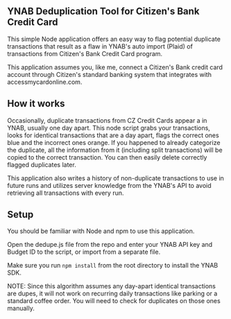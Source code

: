 ## YNAB Deduplication Tool for Citizen's Bank Credit Card

This simple Node application offers an easy way to flag potential duplicate transactions that result as a flaw in YNAB's auto import (Plaid) of transactions from Citizen's Bank Credit Card program.

This application assumes you, like me, connect a Citizen's Bank credit card account through Citizen's standard banking system that integrates with accessmycardonline.com.

## How it works

Occasionally, duplicate transactions from CZ Credit Cards appear a in YNAB, usually one day apart. This node script grabs your transactions, looks for identical transactions that are a day apart, flags the correct ones blue and the incorrect ones orange. If you happened to already categorize the duplicate, all the information from it (including split transactions) will be copied to the correct transaction. You can then easily delete correctly flagged duplicates later.

This application also writes a history of non-duplicate transactions to use in future runs and utilizes server knowledge from the YNAB's API to avoid retrieving all transactions with every run. 

## Setup

You should be familiar with Node and npm to use this application. 

Open the dedupe.js file from the repo and enter your YNAB API key and Budget ID to the script, or import from a separate file. 

Make sure you run `npm install` from the root directory to install the YNAB SDK. 

NOTE: Since this algorithm assumes any day-apart identical transactions are dupes, it will not work on recurring daily transactions like parking or a standard coffee order. You will need to check for duplicates on those ones manually.